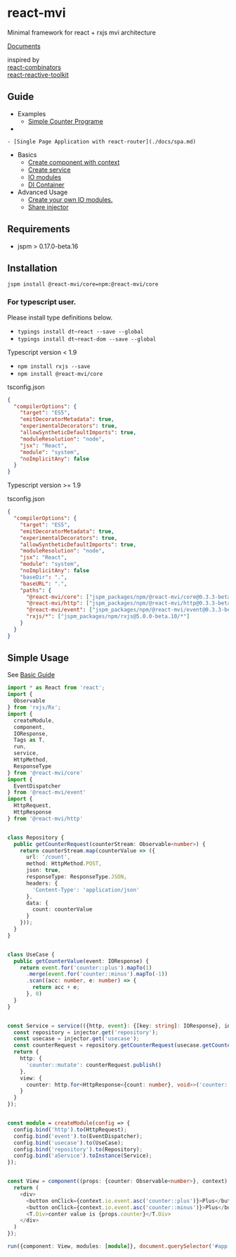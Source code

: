 # react-mvi
Minimal framework for react + rxjs mvi architecture

[Documents](http://brn.github.io/react-mvi)

inspired by  
[react-combinators](https://github.com/milankinen/react-combinators)  
[react-reactive-toolkit](https://github.com/milankinen/react-reactive-toolkit)

## Guide

- Examples
    - [Simple Counter Programe](./docs/basic_guide.md)
-

    - [Single Page Application with react-router](./docs/spa.md)
- Basics
    - [Create component with context](./docs/basics/create_component.md)
    - [Create service](./docs/basics/create_service.md)
    - [IO modules](./docs/basics/io_modules.md)
    - [DI Container](./docs/basics/di_container.md)
- Advanced Usage
    - [Create your own IO modules.](./docs/au/create_yowim.md)
    - [Share injector](./docs/au/share_injector.md)

## Requirements

- jspm > 0.17.0-beta.16

## Installation

```jspm install @react-mvi/core=npm:@react-mvi/core```

### For typescript user.

Please install type definitions below.

* ```typings install dt~react --save --global```
* ```typings install dt~react-dom --save --global```

Typescript version < 1.9

* ```npm install rxjs --save```
* ```npm install @react-mvi/core```

tsconfig.json
```json
{
  "compilerOptions": {
    "target": "ES5",
    "emitDecoratorMetadata": true,
    "experimentalDecorators": true,
    "allowSyntheticDefaultImports": true,
    "moduleResolution": "node",
    "jsx": "React",
    "module": "system",
    "noImplicitAny": false
  }
}
```

Typescript version >= 1.9

tsconfig.json
```json
{
  "compilerOptions": {
    "target": "ES5",
    "emitDecoratorMetadata": true,
    "experimentalDecorators": true,
    "allowSyntheticDefaultImports": true,
    "moduleResolution": "node",
    "jsx": "React",
    "module": "system",
    "noImplicitAny": false
    "baseDir": ".",
    "baseURL": ".",
    "paths": {
      "@react-mvi/core": ["jspm_packages/npm/@react-mvi/core@0.3.3-beta.45/index.tsx"],
      "@react-mvi/http": ["jspm_packages/npm/@react-mvi/http@0.3.3-beta.41/index.ts"],
      "@react-mvi/event": ["jspm_packages/npm/@react-mvi/event@0.3.3-beta.23/index.ts"],
      "rxjs/*": ["jspm_packages/npm/rxjs@5.0.0-beta.10/*"]
    }
  }
}
```

## Simple Usage

See [Basic Guide](./docs/basic_guide.md)

```typescript
import * as React from 'react';
import {
  Observable
} from 'rxjs/Rx';
import {
  createModule,
  component,
  IOResponse,
  Tags as T,
  run,
  service,
  HttpMethod,
  ResponseType
} from '@react-mvi/core'
import {
  EventDispatcher
} from '@react-mvi/event'
import {
  HttpRequest,
  HttpResponse
} from '@react-mvi/http'


class Repository {
  public getCounterRequest(counterStream: Observable<number>) {
    return counterStream.map(counterValue => ({
      url: '/count',
      method: HttpMethod.POST,
      json: true,
      responseType: ResponseType.JSON,
      headers: {
        'Content-Type': 'application/json'
      },
      data: {
        count: counterValue
      }
    }));
  }
}


class UseCase {
  public getCounterValue(event: IOResponse) {
    return event.for('counter::plus').mapTo(1)
      .merge(event.for('counter::minus').mapTo(-1))
      .scan((acc: number, e: number) => {
        return acc + e;
      }, 0)
  }
}


const Service = service(({http, event}: {[key: string]: IOResponse}, injector) => {
  const repository = injector.get('repository');
  const usecase = injector.get('usecase');
  const counterRequest = repository.getCounterRequest(usecase.getCounterValue(event));
  return {
    http: {
      'counter::mutate': counterRequest.publish()
    },
    view: {
      counter: http.for<HttpResponse<{count: number}, void>>('counter::mutate').map(e => e.response.count).startWith(0).publish()
    }
  }
});


const module = createModule(config => {
  config.bind('http').to(HttpRequest);
  config.bind('event').to(EventDispatcher);
  config.bind('usecase').to(UseCase);
  config.bind('repository').to(Repository);
  config.bind('aService').toInstance(Service);
});


const View = component((props: {counter: Observable<number>}, context) => {
  return (
    <div>
      <button onClick={context.io.event.asc('counter::plus')}>Plus</button>
      <button onClick={context.io.event.asc('counter::minus')}>Plus</button>
      <T.Div>conter value is {props.counter}</T.Div>
    </div>
  )
});

run({component: View, modules: [module]}, document.querySelector('#app'));
```
